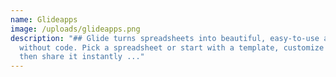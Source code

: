 ```yaml
---
name: Glideapps
image: /uploads/glideapps.png
description: "## Glide turns spreadsheets into beautiful, easy-to-use apps,
  without code. Pick a spreadsheet or start with a template, customize your app,
  then share it instantly ..."
---
```

